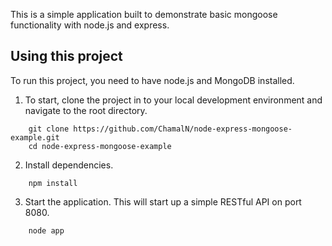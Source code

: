 This is a simple application built to demonstrate basic mongoose functionality with node.js and express.

## Using this project

To run this project, you need to have node.js and MongoDB installed.

1. To start, clone the project in to your local development environment and navigate to the root directory.
````
    git clone https://github.com/ChamalN/node-express-mongoose-example.git
    cd node-express-mongoose-example
````
2. Install dependencies.
````
    npm install
````
3. Start the application. This will start up a simple RESTful API on port 8080.
````
    node app
````
